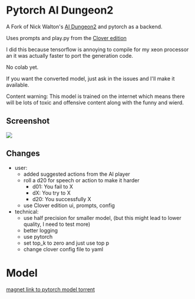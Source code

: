 # Pytorch AI Dungeon2

A Fork of Nick Walton's [AI Dungeon2](https://github.com/AIDungeon/AIDungeon) and pytorch as a backend. 

Uses prompts and play.py from the [Clover edition](https://github.com/cloveranon/Clover-Edition)

I did this because tensorflow is annoying to compile for my xeon processor an it was actually faster to port the generation code.

No colab yet.

If you want the converted model, just ask in the issues and I'll make it available.

Content warning: This model is trained on the internet which means there will be lots of toxic and offensive content along with the funny and wierd. 

## Screenshot

![](http://i.imgur.com/4Ox8zDX.png)

## Changes

- user:
  - added suggested actions from the AI player
  - roll a d20 for speech or action to make it harder
    - d01: You fail to X
    - dX: You try to X
    - d20: You successfully X
  - use Clover edition ui, prompts, config
- technical:
  - use half precision for smaller model, (but this might lead to lower quality, I need to test more)
  - better logging
  - use pytorch
  - set top_k to zero and just use top p
  - change clover config file to yaml

# Model

[magnet link to pytorch model torrent](magnet:?xt=urn:btih:17dcfe3d12849db04a3f64070489e6ff5fc6f63f&dn=model_v5_pytorch&tr=udp%3a%2f%2ftracker.opentrackr.org%3a1337%2fannounce&tr=udp%3a%2f%2fopen.stealth.si%3a80%2fannounce&tr=udp%3a%2f%2fp4p.arenabg.com%3a1337%2fannounce&tr=udp%3a%2f%2ftracker.coppersurfer.tk%3a6969%2fannounce&tr=udp%3a%2f%2ftracker.cyberia.is%3a6969%2fannounce&tr=udp%3a%2f%2ftracker.moeking.me%3a6969%2fannounce&tr=udp%3a%2f%2f9.rarbg.me%3a2710%2fannounce&tr=udp%3a%2f%2ftracker3.itzmx.com%3a6961%2fannounce)

